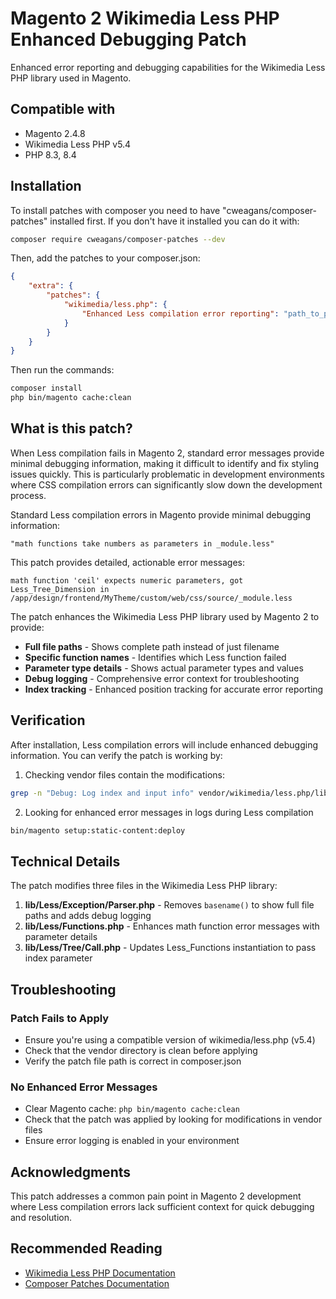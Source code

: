 # Magento 2 Wikimedia Less PHP Enhanced Debugging Patch

Enhanced error reporting and debugging capabilities for the Wikimedia Less PHP library used in Magento.

## Compatible with

- Magento 2.4.8
- Wikimedia Less PHP v5.4
- PHP 8.3, 8.4

## Installation

To install patches with composer you need to have "cweagans/composer-patches" installed first. If you don't have it installed you can do it with:

```bash
composer require cweagans/composer-patches --dev
```

Then, add the patches to your composer.json:

```json
{
    "extra": {
        "patches": {
            "wikimedia/less.php": {
                "Enhanced Less compilation error reporting": "path_to_patch/wikimedia-less-php-consolidated-debugging-final.patch"
            }
        }
    }
}
```

Then run the commands:

```bash
composer install
php bin/magento cache:clean
```

## What is this patch?

When Less compilation fails in Magento 2, standard error messages provide minimal debugging information, making it difficult to identify and fix styling issues quickly. This is particularly problematic in development environments where CSS compilation errors can significantly slow down the development process.

Standard Less compilation errors in Magento provide minimal debugging information:
```
"math functions take numbers as parameters in _module.less"
```

This patch provides detailed, actionable error messages:
```
math function 'ceil' expects numeric parameters, got Less_Tree_Dimension in /app/design/frontend/MyTheme/custom/web/css/source/_module.less 
```

The patch enhances the Wikimedia Less PHP library used by Magento 2 to provide:

- **Full file paths** - Shows complete path instead of just filename
- **Specific function names** - Identifies which Less function failed  
- **Parameter type details** - Shows actual parameter types and values
- **Debug logging** - Comprehensive error context for troubleshooting
- **Index tracking** - Enhanced position tracking for accurate error reporting

## Verification

After installation, Less compilation errors will include enhanced debugging information. You can verify the patch is working by:

1. Checking vendor files contain the modifications:
```bash
grep -n "Debug: Log index and input info" vendor/wikimedia/less.php/lib/Less/Exception/Parser.php
```

2. Looking for enhanced error messages in logs during Less compilation
```bash
bin/magento setup:static-content:deploy
```

## Technical Details

The patch modifies three files in the Wikimedia Less PHP library:

1. **lib/Less/Exception/Parser.php** - Removes `basename()` to show full file paths and adds debug logging
2. **lib/Less/Functions.php** - Enhances math function error messages with parameter details  
3. **lib/Less/Tree/Call.php** - Updates Less_Functions instantiation to pass index parameter

## Troubleshooting

### Patch Fails to Apply
- Ensure you're using a compatible version of wikimedia/less.php (v5.4)
- Check that the vendor directory is clean before applying
- Verify the patch file path is correct in composer.json

### No Enhanced Error Messages  
- Clear Magento cache: `php bin/magento cache:clean`
- Check that the patch was applied by looking for modifications in vendor files
- Ensure error logging is enabled in your environment

## Acknowledgments

This patch addresses a common pain point in Magento 2 development where Less compilation errors lack sufficient context for quick debugging and resolution.

## Recommended Reading

- [Wikimedia Less PHP Documentation](https://github.com/wikimedia/less.php)
- [Composer Patches Documentation](https://github.com/cweagans/composer-patches) 
